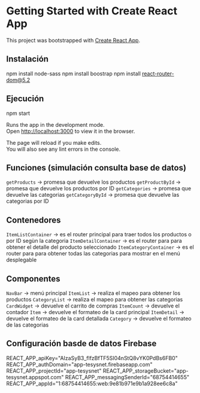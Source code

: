 # Getting Started with Create React App

This project was bootstrapped with [Create React App](https://github.com/facebook/create-react-app).

## Instalación

npm install node-sass
npm install boostrap
npm install react-router-dom@5.2

## Ejecución

npm start

Runs the app in the development mode.\
Open [http://localhost:3000](http://localhost:3000) to view it in the browser.

The page will reload if you make edits.\
You will also see any lint errors in the console.

## Funciones (simulación consulta base de datos)

`getProducts`     -> promesa que devuelve los productos
`getProductById`  -> promesa que devuelve los productos por ID
`getCategories`   -> promesa que devuelve las categorias 
`getCategoryById` -> promesa que devuelve las categorias por ID

## Contenedores

`ItemListContainer`     -> es el router principal para traer todos los productos o por ID segùn la categoria
`ItemDetailContainer`   -> es el router para para obtener el detalle del producto seleccionado
`ItemCategoryContainer` -> es el router para para obtener todas las categorias para mostrar en el menú desplegable

## Componentes

`NavBar`       -> menú principal
`ItemList`     -> realiza el mapeo para obtener los productos
`CategoryList` -> realiza el mapeo para obtener las categorias
`CardWidget`   -> devuelve el carrito de compras
`ItemCount`    -> devuelve el contador
`Item`         -> devuelve el formateo de la card principal
`ItemDetail`   -> devuelve el formateo de la card detallada
`Category`     -> devuelve el formateo de las categorias

## Configuración basde de datos Firebase

REACT_APP_apiKey="AIzaSyB3_flfzBfTF5SI04nStQ8vYK0PdBs6FB0"
REACT_APP_authDomain="app-tesysnet.firebaseapp.com"
REACT_APP_projectId="app-tesysnet"
REACT_APP_storageBucket="app-tesysnet.appspot.com"
REACT_APP_messagingSenderId="68754414655"
REACT_APP_appId="1:68754414655:web:9e81b971e9b1a928ee6c8a"
